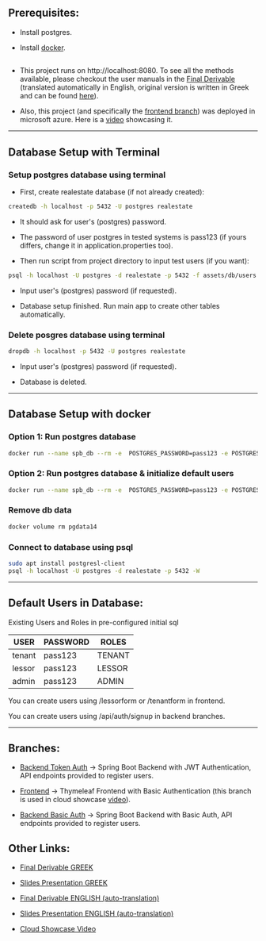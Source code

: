 ## Prerequisites:

* Install postgres.

* Install [docker](https://tinyurl.com/2m3bhahn).<br />
##
* This project runs on http://localhost:8080.
To see all the methods available, please checkout the user manuals in the [Final Derivable](https://github.com/manouslinard/dist_sys_2022/blob/main/files/Final_Derivable_ENG.pdf) (translated automatically in English, original version is written in Greek and can be found [here](https://github.com/manouslinard/dist_sys_2022/blob/main/files/Final_Derivable_GR.pdf)).

* Also, this project (and specifically the [frontend branch](https://github.com/manouslinard/dist_sys_2022/tree/frontend)) was deployed in microsoft azure. Here is a [video](https://youtu.be/MKoX_YZdJ6A) showcasing it.
--------------------------------
## Database Setup with Terminal
### Setup postgres database using terminal

* First, create realestate database (if not already created): 

```bash
createdb -h localhost -p 5432 -U postgres realestate
```

* It should ask for user's (postgres) password.
* The password of user postgres in tested systems is pass123 (if yours differs, change it in application.properties too).

* Then run script from project directory to input test users (if you want):

```bash
psql -h localhost -U postgres -d realestate -p 5432 -f assets/db/users.sql -W
```

* Input user's (postgres) password (if requested).

* Database setup finished. Run main app to create other tables automatically.

### Delete posgres database using terminal

```bash
dropdb -h localhost -p 5432 -U postgres realestate
```
* Input user's (postgres) password (if requested).

* Database is deleted.<br />

--------------------------------------
## Database Setup with docker
### Option 1: Run postgres database

```bash
docker run --name spb_db --rm -e  POSTGRES_PASSWORD=pass123 -e POSTGRES_DB=realestate --net=host -v pgdata14:/var/lib/postgresql/data  -d postgres:14
```
### Option 2: Run postgres database & initialize default users

```bash
docker run --name spb_db --rm -e  POSTGRES_PASSWORD=pass123 -e POSTGRES_DB=realestate --net=host -v "$(pwd)"/assets/db:/docker-entrypoint-initdb.d -v pgdata14:/var/lib/postgresql/data -d postgres:14
```

### Remove db data
```bash
docker volume rm pgdata14
```

### Connect to database using psql

```bash
sudo apt install postgresl-client
psql -h localhost -U postgres -d realestate -p 5432 -W
```

----------------------------------------------------------
## Default Users in Database:

Existing Users and Roles in pre-configured initial sql

| USER   | PASSWORD | ROLES       |
|------- |----------|-------------|
| tenant | pass123  | TENANT      |
| lessor | pass123  | LESSOR      |
| admin  | pass123  | ADMIN       |

You can create users using /lessorform or /tenantform in frontend.<br />

You can create users using /api/auth/signup in backend branches.

------------------------------------------------------------------
## Branches:
* [Backend Token Auth](https://github.com/manouslinard/dist_sys_2022/tree/backend-token-auth) &rarr; Spring Boot Backend with JWT Authentication, API endpoints provided to register users.

* [Frontend](https://github.com/manouslinard/dist_sys_2022/tree/frontend) &rarr; Thymeleaf Frontend with Basic Authentication (this branch is used in cloud showcase [video](https://youtu.be/MKoX_YZdJ6A)).

* [Backend Basic Auth](https://github.com/manouslinard/dist_sys_2022/tree/backend-basic) &rarr; Spring Boot Backend with Basic Auth, API endpoints provided to register users.

## Other Links:
* [Final Derivable GREEK](https://github.com/manouslinard/dist_sys_2022/blob/main/files/Final_Derivable_GR.pdf)

* [Slides Presentation GREEK](https://github.com/manouslinard/dist_sys_2022/blob/main/files/DisSys_Presentation_GR.pdf)

* [Final Derivable ENGLISH (auto-translation)](https://github.com/manouslinard/dist_sys_2022/blob/main/files/Final_Derivable_ENG.pdf)

* [Slides Presentation ENGLISH (auto-translation)](https://github.com/manouslinard/dist_sys_2022/blob/main/files/DisSys_Presentation_ENG.pdf)

* [Cloud Showcase Video](https://youtu.be/MKoX_YZdJ6A)
